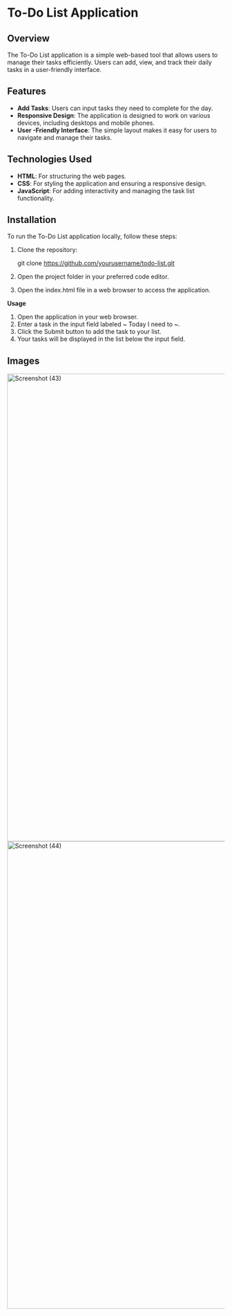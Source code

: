# To-Do List Application

## Overview
The To-Do List application is a simple web-based tool that allows users to manage their tasks efficiently. Users can add, view, and track their daily tasks in a user-friendly interface.

## Features
- **Add Tasks**: Users can input tasks they need to complete for the day.
- **Responsive Design**: The application is designed to work on various devices, including desktops and mobile phones.
- **User -Friendly Interface**: The simple layout makes it easy for users to navigate and manage their tasks.

## Technologies Used
- **HTML**: For structuring the web pages.
- **CSS**: For styling the application and ensuring a responsive design.
- **JavaScript**: For adding interactivity and managing the task list functionality.

## Installation
To run the To-Do List application locally, follow these steps:

1. Clone the repository:

   git clone https://github.com/yourusername/todo-list.git

2. Open the project folder in your preferred code editor.

3. Open the index.html file in a web browser to access the application.

**Usage**
1. Open the application in your web browser.
2. Enter a task in the input field labeled ~ Today I need to ~.
3. Click the Submit button to add the task to your list.
4. Your tasks will be displayed in the list below the input field.

## Images


<img width="1920" height="1080" alt="Screenshot (43)" src="https://github.com/user-attachments/assets/8d4af41f-b570-440c-8dbb-9c12a3f66432" />




<img width="1920" height="1080" alt="Screenshot (44)" src="https://github.com/user-attachments/assets/592f7216-1b3c-4dfe-b86a-ce60408ae1a8" />




